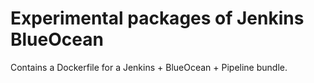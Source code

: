 # Experimental packages of Jenkins BlueOcean

Contains a Dockerfile for a Jenkins + BlueOcean + Pipeline bundle.
